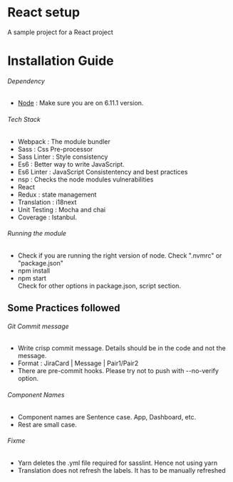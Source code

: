 # React setup
A sample project for a React project

# Installation Guide
###### Dependency
- [Node](https://nodejs.org/en/) : Make sure you are on 6.11.1 version.

###### Tech Stack
- Webpack : The module bundler
- Sass : Css Pre-processor
- Sass Linter : Style consistency
- Es6 : Better way to write JavaScript.
- Es6 Linter : JavaScript Consistentency and best practices
- nsp : Checks the node modules vulnerabilities
- React
- Redux : state management
- Translation : i18next
- Unit Testing : Mocha and chai
- Coverage : Istanbul.

###### Running the module
- Check if you are running the right version of node. Check ".nvmrc" or "package.json"
- npm install
- npm start <br />
Check for other options in package.json, script section. 

## Some Practices followed
###### Git Commit message
- Write crisp commit message. Details should be in the code and not the message.
- Format : JiraCard | Message | Pair1/Pair2
- There are pre-commit hooks. Please try not to push with --no-verify option.

###### Component Names
- Component names are Sentence case. App, Dashboard, etc.
- Rest are small case. 

###### Fixme
- Yarn deletes the .yml file required for sasslint. Hence not using yarn
- Translation does not refresh the labels. It has to be manually refreshed
